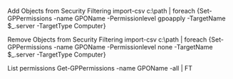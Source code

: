 Add Objects from Security Filtering
import-csv c:\path | foreach {Set-GPPermissions -name GPOName -Permissionlevel gpoapply -TargetName $_.server -TargetType Computer}

Remove Objects from Security Filtering
import-csv c:\path | foreach {Set-GPPermissions -name GPOName -Permissionlevel none -TargetName $_.server -TargetType Computer}

List permissions
Get-GPPermissions -name GPOName -all | FT

